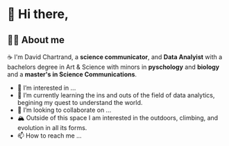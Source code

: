 # 👋 Hi there,
## 🧗‍♂️ About me 
☕ I'm David Chartrand, a **science communicator**, and **Data Analyist** with a bachelors degree in Art & Science with minors in **pyschology** and **biology** and a **master's in Science Communications**.

- 👀 I’m interested in ...
- 🌱 I’m currently learning the ins and outs of the field of data analytics, begining my quest to understand the world.
- 💞️ I’m looking to collaborate on ...
- 🏔️ Outside of this space I am interested in the outdoors, climbing, and evolution in all its forms. 
- 📫 How to reach me ...

<!---
DavidJohnChartrand/DavidJohnChartrand is a ✨ special ✨ repository because its `README.md` (this file) appears on your GitHub profile.
You can click the Preview link to take a look at your changes.
--->

